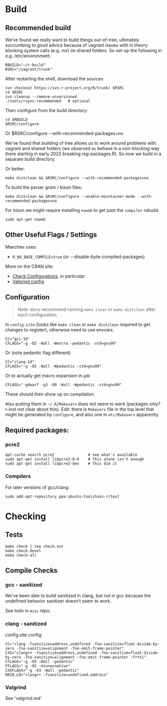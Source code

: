 # Build

## Recommended build

We've found we really want to build things out-of-tree, ultimately succumbing to
good advice because of vagrant issues with in theory blocking system calls (e.g.
mv) on shared folders.  So set-up the following in e.g. /etc/environment:

    RBUILD="~/r-build"
    RSRC="/vagrant/trunk"

After restarting the shell, download the sources

    svn checkout https://svn.r-project.org/R/trunk/ $RSRC
    cd $RSRC
    svn cleanup --remove-unversioned
    ./tools/rsync-recommended   # optional

Then configure from the build directory:

    cd $RBUILD
    $RSRC/configure

Or
    $RSRC/configure --with-recommended-packages=no

We've found that building of tree allows us to work around problems with vagrant
and shared folders (we observed `mv` behave in a non-blocking way there starting
in early 2022 breaking reg-packages.R).  So now we build in a separate build
directory.

Or better:

    make distclean && $RSRC/configure --with-recommended-packages=no

To build the parser gram / bison files:

    make distclean && $RSRC/configure --enable-maintainer-mode --with-recommended-packages=no

For bison we might require installing `noweb` to get past the `compiler` rebuild:

    sudo apt-get noweb

## Other Useful Flags / Settings

Maechler uses:
* `R_NO_BASE_COMPILE=true` (or --disable-byte-compiled-packages)

More on the CRAN site:

* [Check Configurations][2], in particular:
* [Valgrind config][1]

## Configuration

> Note: docs recommend running `make clean` or `make distclean` after each
> configuration. 

In `config.site` (looks like `make clean` or `make distclean` required to get
changes to register), otherwise need to use envvars.

    CC="gcc-10"
    CFLAGS="-g -O2 -Wall -Wextra -pedantic -std=gnu99" 

Or (note pedantic flag different)

    CC="clang-10"
    CFLAGS="-g -O2 -Wall -Wpedantic -std=gnu99" 

Or to actually get macro expansion in `gdb`

    CFLAGS="-gdwarf -g3 -O0 -Wall -Wpedantic -std=gnu99" 

These should then show up on compilation.

Also putting them in `~/.R/Makevars` does not seem to work (packages only?
r-inst not clear about this).  Edit: there is `Makevars` file in the top level
that might be generated by `configure`, and also one in `etc/Makevars`
apparently.

## Required packages:

### pcre2

```
apt-cache search pcre2               # see what's available
sudo apt-get install libpcre2-8-0    # this alone isn't enough
sudo apt-get install libpcre2-dev    # this did it
```

### Compilers

For later versions of gcc/clang:

```
sudo add-apt-repository ppa:ubuntu-toolchain-r/test
```
# Checking

## Tests

```
make check | tee check.out
make check-devel
make check-all
```
## Compile Checks

### gcc - sanitized

We've been able to build sanitized in clang, but not in gcc because the
undefined behavior sanitizer doesn't seem to work.

See todo in `misc` repo.

### clang - sanitized

config.site config:

    CC="clang -fsanitize=address,undefined -fno-sanitize=float-divide-by-zero -fno-sanitize=alignment -fno-omit-frame-pointer"
    CXX="clang++ -fsanitize=address,undefined -fno-sanitize=float-divide-by-zero -fno-sanitize=alignment -fno-omit-frame-pointer -frtti"
    CFLAGS="-g -O3 -Wall -pedantic"
    FFLAGS="-g -O2 -mtune=native"
    CXXFLAGS="-g -O3 -Wall -pedantic"
    MAIN_LD="clang++ -fsanitize=undefined,address"

### Valgrind

See 'valgrind.md'

[1]: https://www.stats.ox.ac.uk/pub/bdr/memtests/README.txt
[2]: https://cran.r-project.org/web/checks/check_issue_kinds.html
[3]: https://lemire.me/blog/2016/04/20/no-more-leaks-with-sanitize-flags-in-gcc-and-clang/
